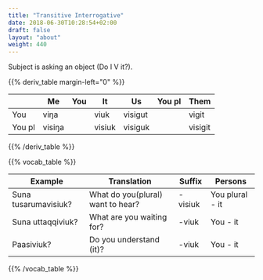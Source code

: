 ```yaml
---
title: "Transitive Interrogative"
date: 2018-06-30T10:28:54+02:00
draft: false
layout: "about"
weight: 440
---
```

Subject is asking an object (Do I V it?).

{{% deriv_table margin-left="0" %}}

|      |Me    |You | It   |  Us   |You pl|Them   |
|------|---   |--- |----- |------ |------|------ |
|You   |viŋa  |    |viuk  |visigut|      |vigit  |
|You pl|visiŋa|    |visiuk|visiguk|      |visigit|
{{% /deriv_table %}}


{{% vocab_table %}}

|Example|Translation|Suffix|Persons|
|--- |--- |--- |--- |
|Suna tusarumavisiuk?|What do you(plural) want to hear?|-visiuk|You plural - it|
|Suna uttaqqiviuk?|What are you waiting for?|-viuk|You - it|
|Paasiviuk?|Do you understand (it)?|-viuk|You - it|
{{% /vocab_table %}}